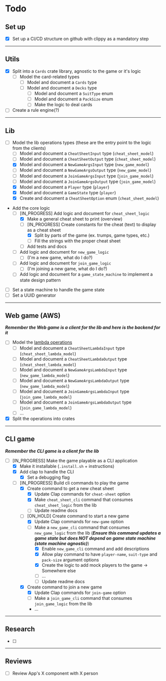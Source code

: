 # Todo

## Set up
- [x] Set up a CI/CD structure on github with clippy as a mandatory step

---

## Utils
- [x] Split into a `Cards` crate library, agnostic to the game or it's logic
  - [ ] Model the card-related types
    - [ ] Model and document a `Cards` type
    - [ ] Model and document a `Decks` type
      - [ ] Model and document a `SuitType` enum
      - [ ] Model and document a `PackSize` enum
      - [ ] Make the logic to deal cards
- [ ] Create a rule engine(?)

---
## Lib
- [ ] Model the lib operations types (these are the entry point to the logic from the clients)
  - [ ] Model  and document a `CheatSheetInput` type (`cheat_sheet_model`)
  - [ ] Model  and document a `CheatSheetOutput` type  (`cheat_sheet_model`)
  - [x] Model  and document a `NewGameArgsInput` type  (`new_game_model`)
  - [ ] Model  and document a `NewGameArgsOutput` type  (`new_game_model`)
  - [ ] Model  and document a `JoinGameArgsInput` type  (`join_game_model`)
  - [ ] Model  and document a `JoinGameArgsOutput` type  (`join_game_model`)
  - [x] Model  and document a `Player` type (`player`)
  - [x] Model  and document a `GameState` type (`player`)
  - [x] Create and document a `CheatSheetOption` enum (`cheat_sheet_model`)
- Add the core logic
  - [ ] [IN_PROGRESS] Add logic and document for `cheat_sheet_logic`
    - [x] Make a general cheat sheet to print (overview)
    - [ ] [IN_PROGRESS] Create constants for the cheat (text) to display as a cheat sheet
      - [x] Split by parts of the game (ex. trumps, game types, etc.)
      - [ ] Fill the strings with the proper cheat sheet
    - [ ] Add tests and docs
  - [ ] Add logic and document for `new_game_logic`
    - [ ] (I'm a new game, what do I do?)
  - [ ] Add logic and document for `join_game_logic`
    - [ ] (I'm joining a new game, what do I do?)
  - [ ] Add logic and document for a `game_state_machine` to implement a state design pattern
- [ ] Set a state machine to handle the game state
- [ ] Set a UUID generator

---

## Web game (AWS)

***Remember the Web game is a client for the lib and here is the backend for it***

- [ ] Model the [lambda operations](https://github.com/Rbatistab/dopplekopf-cdk/blob/main/docs/ARCHITECTURE_AND_DESIGN.md?plain=1#L68-L73)
  - [ ] Model  and document a `CheatSheetLambdaInput` type (`cheat_sheet_lambda_model`)
  - [ ] Model  and document a `CheatSheetLambdaOutput` type  (`cheat_sheet_lambda_model`)
  - [ ] Model  and document a `NewGameArgsLambdaInput` type  (`new_game_lambda_model`)
  - [ ] Model  and document a `NewGameArgsLambdaOutput` type  (`new_game_lambda_model`)
  - [ ] Model  and document a `JoinGameArgsLambdaInput` type  (`join_game_lambda_model`)
  - [ ] Model  and document a `JoinGameArgsLambdaOutput` type  (`join_game_lambda_model`)
  - [ ] ...
- [x] Split the operations into crates

---

## CLI game

***Remember the CLI game is a client for the lib***

- [ ] [IN_PROGRESS] Make the game playable as a CLI application
  - [x] Make it installable (`.install.sh` + instructions)
  - [x] Add clap to handle the CLI
    - [x] Set a debugging flag
  - [ ] [IN_PROGRESS] Build cli commands to play the game
    - [x] Create command to get a new cheat sheet
      - [x] Update Clap commands for `cheat-sheet` option
      - [x] Make `cheat_sheet_cli` command that consumes `cheat_sheet_logic` from the lib
      - [ ] Update readme docs
    - [ ] [ON_HOLD] Create command to start a new game
      - [x] Update Clap commands for `new-game` option
      - [ ] Make a `new_game_cli` command that consumes `new_game_logic` from the lib (***Ensure this command updates a game state but does NOT depend on game state machine (state machine agnostic)***)
        - [x] Enable `new_game_cli` command and add descriptions
        - [x] Allow play command to have `player-name`, `suit-type` and `pack-size` argument options
        - [x] Create the logic to add mock players to the game -> Somewhere else
        - [ ] ...
        - [ ] Update readme docs
    - [x] Create command to join a new game
      - [x] Update Clap commands for `join-game` option
      - [ ] Make a `join_game_cli` command that consumes `join_game_logic` from the lib
      - ...

---

## Research

- [ ] 

---

## Reviews

- [ ] Review App's X component with X person
